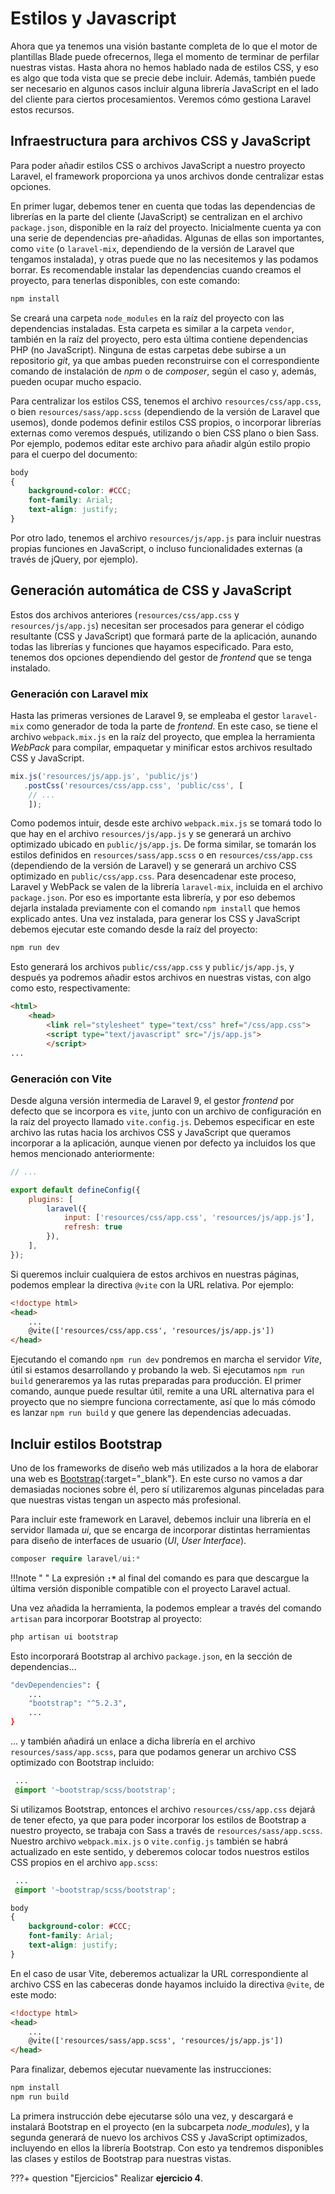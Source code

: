 # Estilos y Javascript

Ahora que ya tenemos una visión bastante completa de lo que el motor de plantillas Blade puede ofrecernos, llega el momento de terminar de perfilar nuestras vistas. Hasta ahora no hemos hablado nada de estilos CSS, y eso es algo que toda vista que se precie debe incluir. Además, también puede ser necesario en algunos casos incluir alguna librería JavaScript en el lado del cliente para ciertos procesamientos. Veremos cómo gestiona Laravel estos recursos.

## Infraestructura para archivos CSS y JavaScript

Para poder añadir estilos CSS o archivos JavaScript a nuestro proyecto Laravel, el framework proporciona ya unos archivos donde centralizar estas opciones.

En primer lugar, debemos tener en cuenta que todas las dependencias de librerías en la parte del cliente (JavaScript) se centralizan en el archivo `package.json`, disponible en la raíz del proyecto. Inicialmente cuenta ya con una serie de dependencias pre-añadidas. Algunas de ellas son importantes, como `vite` (o `laravel-mix`, dependiendo de la versión de Laravel que tengamos instalada), y otras puede que no las necesitemos y las podamos borrar. Es recomendable instalar las dependencias cuando creamos el proyecto, para tenerlas disponibles, con este comando:

```sh
npm install
```

Se creará una carpeta `node_modules` en la raíz del proyecto con las dependencias instaladas. Esta carpeta es similar a la carpeta `vendor`, también en la raíz del proyecto, pero esta última contiene dependencias PHP (no JavaScript). Ninguna de estas carpetas debe subirse a un repositorio *git*, ya que ambas pueden reconstruirse con el correspondiente comando de instalación de *npm* o de *composer*, según el caso y, además, pueden ocupar mucho espacio.

Para centralizar los estilos CSS, tenemos el archivo `resources/css/app.css`, o bien `resources/sass/app.scss` (dependiendo de la versión de Laravel que usemos), donde podemos definir estilos CSS propios, o incorporar librerías externas como veremos después, utilizando o bien CSS plano o bien Sass. Por ejemplo, podemos editar este archivo para añadir algún estilo propio para el cuerpo del documento:

```css
body
{
    background-color: #CCC;
    font-family: Arial;
    text-align: justify;
}
```

Por otro lado, tenemos el archivo `resources/js/app.js` para incluir nuestras propias funciones en JavaScript, o incluso funcionalidades externas (a través de jQuery, por ejemplo).

## Generación automática de CSS y JavaScript

Estos dos archivos anteriores (`resources/css/app.css` y `resources/js/app.js`) necesitan ser procesados para generar el código resultante (CSS y JavaScript) que formará parte de la aplicación, aunando todas las librerías y funciones que hayamos especificado. Para esto, tenemos dos opciones dependiendo del gestor de *frontend* que se tenga instalado.

### Generación con Laravel mix

Hasta las primeras versiones de Laravel 9, se empleaba el gestor `laravel-mix` como generador de toda la parte de *frontend*. En este caso, se tiene el archivo `webpack.mix.js` en la raíz del proyecto, que emplea la herramienta *WebPack* para compilar, empaquetar y minificar estos archivos resultado CSS y JavaScript.

```javascript
mix.js('resources/js/app.js', 'public/js')
   .postCss('resources/css/app.css', 'public/css', [
    // ...
    ]);
```

Como podemos intuir, desde este archivo `webpack.mix.js` se tomará todo lo que hay en el archivo `resources/js/app.js` y se generará un archivo optimizado ubicado en `public/js/app.js`. De forma similar, se tomarán los estilos definidos en `resources/sass/app.scss` o en `resources/css/app.css` (dependiendo de la versión de Laravel) y se generará un archivo CSS optimizado en `public/css/app.css`. Para desencadenar este proceso, Laravel y WebPack se valen de la librería `laravel-mix`, incluida en el archivo `package.json`. Por eso es importante esta librería, y por eso debemos dejarla instalada previamente con el comando `npm install` que hemos explicado antes. Una vez instalada, para generar los CSS y JavaScript debemos ejecutar este comando desde la raíz del proyecto:

```sh
npm run dev
```

Esto generará los archivos `public/css/app.css` y `public/js/app.js`, y después ya podremos añadir estos archivos en nuestras vistas, con algo como esto, respectivamente:

```html
<html>
    <head>
        <link rel="stylesheet" type="text/css" href="/css/app.css">
        <script type="text/javascript" src="/js/app.js">
        </script>
...
```

### Generación con Vite

Desde alguna versión intermedia de Laravel 9, el gestor *frontend* por defecto que se incorpora es `vite`, junto con un archivo de configuración en la raíz del proyecto llamado `vite.config.js`. Debemos especificar en este archivo las rutas hacia los archivos CSS y JavaScript que queramos incorporar a la aplicación, aunque vienen por defecto ya incluidos los que hemos mencionado anteriormente:

```javascript
// ...

export default defineConfig({
    plugins: [
        laravel({
            input: ['resources/css/app.css', 'resources/js/app.js'],
            refresh: true
        }),
    ],
});
```

Si queremos incluir cualquiera de estos archivos en nuestras páginas, podemos emplear la directiva `@vite` con la URL relativa. Por ejemplo:

```html
<!doctype html>
<head>
    ...
    @vite(['resources/css/app.css', 'resources/js/app.js'])
</head>
```

Ejecutando el comando `npm run dev` pondremos en marcha el servidor *Vite*, útil si estamos desarrollando y probando la web. Si ejecutamos `npm run build` generaremos ya las rutas preparadas para producción. El primer comando, aunque puede resultar útil, remite a una URL alternativa para el proyecto que no siempre funciona correctamente, así que lo más cómodo es lanzar `npm run build` y que genere las dependencias adecuadas.

## Incluir estilos Bootstrap

Uno de los frameworks de diseño web más utilizados a la hora de elaborar una web es [Bootstrap](https://getbootstrap.com/){:target="_blank"}. En este curso no vamos a dar demasiadas nociones sobre él, pero sí utilizaremos algunas pinceladas para que nuestras vistas tengan un aspecto más profesional.

Para incluir este framework en Laravel, debemos incluir una librería en el servidor llamada *ui*, que se encarga de incorporar distintas herramientas para diseño de interfaces de usuario (*UI*, *User Interface*).

```php
composer require laravel/ui:*
```

!!!note " "
	La expresión **`:*`** al final del comando es para que descargue la última versión disponible compatible con el proyecto Laravel actual.

Una vez añadida la herramienta, la podemos emplear a través del comando `artisan` para incorporar Bootstrap al proyecto:

```sh
php artisan ui bootstrap
```

Esto incorporará Bootstrap al archivo `package.json`, en la sección de dependencias…

```sh
"devDependencies": {
    ...
    "bootstrap": "^5.2.3",
    ...
}
```

… y también añadirá un enlace a dicha librería en el archivo `resources/sass/app.scss`, para que podamos generar un archivo CSS optimizado con Bootstrap incluido:

```css
 ...
 @import '~bootstrap/scss/bootstrap';
```

Si utilizamos Bootstrap, entonces el archivo `resources/css/app.css` dejará de tener efecto, ya que para poder incorporar los estilos de Bootstrap a nuestro proyecto, se trabaja con Sass a través de `resources/sass/app.scss`. Nuestro archivo `webpack.mix.js` o `vite.config.js` también se habrá actualizado en este sentido, y deberemos colocar todos nuestros estilos CSS propios en el archivo `app.scss`:

```css
 ...
 @import '~bootstrap/scss/bootstrap';

body
{
    background-color: #CCC;
    font-family: Arial;
    text-align: justify;
}
```

En el caso de usar Vite, deberemos actualizar la URL correspondiente al archivo CSS en las cabeceras donde hayamos incluido la directiva `@vite`, de este modo:

```html
<!doctype html>
<head>
    ...
    @vite(['resources/sass/app.scss', 'resources/js/app.js'])
</head>
```

Para finalizar, debemos ejecutar nuevamente las instrucciones:

```sh
npm install
npm run build
```

La primera instrucción debe ejecutarse sólo una vez, y descargará e instalará Bootstrap en el proyecto (en la subcarpeta *node_modules*), y la segunda generará de nuevo los archivos CSS y JavaScript optimizados, incluyendo en ellos la librería Bootstrap. Con esto ya tendremos disponibles las clases y estilos de Bootstrap para nuestras vistas.


???+ question "Ejercicios"
	Realizar **ejercicio 4**.

